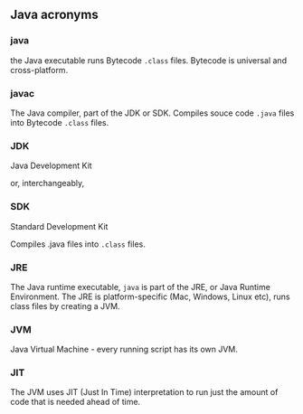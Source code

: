 ## Java acronyms

### java
the Java executable
runs Bytecode `.class` files. 
Bytecode is universal and cross-platform.

### javac
The Java compiler, part of the JDK or SDK. Compiles souce code `.java` files into Bytecode `.class` files.

### JDK
Java Development Kit

or, interchangeably,

### SDK
Standard Development Kit 

Compiles .java files into `.class` files.

### JRE
The Java runtime executable, `java`
is part of the JRE, or Java Runtime Environment. 
The JRE is platform-specific (Mac, Windows, Linux etc), 
runs class files by creating a JVM.

### JVM
Java Virtual Machine - 
every running script has its own JVM.

### JIT
The JVM uses JIT (Just In Time) interpretation 
to run just the amount of code that is needed ahead of time.
